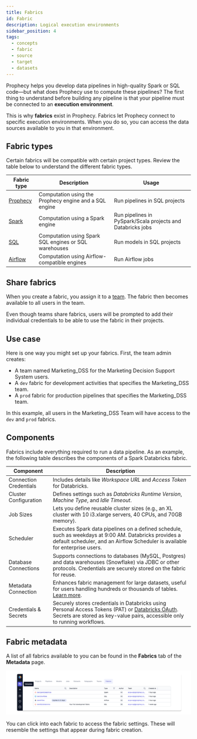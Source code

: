 ```yaml
---
title: Fabrics
id: Fabric
description: Logical execution environments
sidebar_position: 4
tags:
  - concepts
  - fabric
  - source
  - target
  - datasets
---
```


Prophecy helps you develop data pipelines in high-quality Spark or SQL code—but what does Prophecy use to compute these pipelines? The first thing to understand before building any pipeline is that your pipeline must be connected to an **execution environment**.

This is why **fabrics** exist in Prophecy. Fabrics let Prophecy connect to specific execution environments. When you do so, you can access the data sources available to you in that environment.

## Fabric types

Certain fabrics will be compatible with certain project types. Review the table below to understand the different fabric types.

| Fabric type                                         | Description                                            | Usage                                                       |
| --------------------------------------------------- | ------------------------------------------------------ | ----------------------------------------------------------- |
| [Prophecy](docs/administration/prophecy-fabrics.md) | Computation using the Prophecy engine and a SQL engine | Run pipelines in SQL projects                               |
| [Spark](/administration/Spark-fabrics/Fabrics)      | Computation using a Spark engine                       | Run pipelines in PySpark/Scala projects and Databricks jobs |
| [SQL](/administration/sql-fabrics/Fabrics)          | Computation using Spark SQL engines or SQL warehouses  | Run models in SQL projects                                  |
| [Airflow](/Orchestration/airflow/)                  | Computation using Airflow-compatible engines           | Run Airflow jobs                                            |

## Share fabrics

When you create a fabric, you assign it to a [team](docs/administration/teamuser.md). The fabric then becomes available to all users in the team.

Even though teams share fabrics, users will be prompted to add their individual credentials to be able to use the fabric in their projects.

## Use case

Here is one way you might set up your fabrics. First, the team admin creates:

- A team named Marketing_DSS for the Marketing Decision Support System users.
- A `dev` fabric for development activities that specifies the Marketing_DSS team.
- A `prod` fabric for production pipelines that specifies the Marketing_DSS team.

In this example, all users in the Marketing_DSS Team will have access to the `dev` and `prod` fabrics.

## Components

Fabrics include everything required to run a data pipeline. As an example, the following table describes the components of a Spark Databricks fabric.

| Component              | Description                                                                                                                                                                                                                               |
| ---------------------- | ----------------------------------------------------------------------------------------------------------------------------------------------------------------------------------------------------------------------------------------- |
| Connection Credentials | Includes details like _Workspace URL_ and _Access Token_ for Databricks.                                                                                                                                                                  |
| Cluster Configuration  | Defines settings such as _Databricks Runtime Version_, _Machine Type_, and _Idle Timeout_.                                                                                                                                                |
| Job Sizes              | Lets you define reusable cluster sizes (e.g., an XL cluster with 10 i3.xlarge servers, 40 CPUs, and 70GB memory).                                                                                                                         |
| Scheduler              | Executes Spark data pipelines on a defined schedule, such as weekdays at 9:00 AM. Databricks provides a default scheduler, and an Airflow Scheduler is available for enterprise users.                                                    |
| Database Connections   | Supports connections to databases (MySQL, Postgres) and data warehouses (Snowflake) via JDBC or other protocols. Credentials are securely stored on the fabric for reuse.                                                                 |
| Metadata Connection    | Enhances fabric management for large datasets, useful for users handling hundreds or thousands of tables. [Learn more](/docs/administration/connections-and-secrets/metadata-connections.md).                                             |
| Credentials & Secrets  | Securely stores credentials in Databricks using Personal Access Tokens (PAT) or [Databricks OAuth](/docs/administration/authentication/databricks-oauth.md). Secrets are stored as key-value pairs, accessible only to running workflows. |

## Fabric metadata

A list of all fabrics available to you can be found in the **Fabrics** tab of the **Metadata** page.

![Fabric Metadata](./img/fabric_metadata_1.png)

You can click into each fabric to access the fabric settings. These will resemble the settings that appear during fabric creation.
